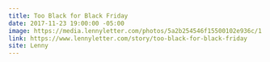 ```yaml
---
title: Too Black for Black Friday
date: 2017-11-23 19:00:00 -05:00
image: https://media.lennyletter.com/photos/5a2b254546f15500102e936c/1:1/w_738/1511383489-cc-blackfriday.jpg
link: https://www.lennyletter.com/story/too-black-for-black-friday
site: Lenny
---
```


